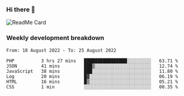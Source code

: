 ### Hi there 👋

<!--
**itzcy/itzcy** is a ✨ _special_ ✨ repository because its `README.md` (this file) appears on your GitHub profile.

Here are some ideas to get you started:

- 🔭 I’m currently working on ...
- 🌱 I’m currently learning ...
- 👯 I’m looking to collaborate on ...
- 🤔 I’m looking for help with ...
- 💬 Ask me about ...
- 📫 How to reach me: ...
- 😄 Pronouns: ...
- ⚡ Fun fact: ...
-->
![ReadMe Card](https://github-readme-stats.vercel.app/api?username=itzcy&show_icons=true&title_color=2d3198&icon_color=797cb8&text_color=24292e&bg_color=f6f8fa)

### Weekly development breakdown
<!--START_SECTION:waka-->

```text
From: 18 August 2022 - To: 25 August 2022

PHP          3 hrs 27 mins   ████████████████░░░░░░░░░   63.71 %
JSON         41 mins         ███▒░░░░░░░░░░░░░░░░░░░░░   12.74 %
JavaScript   38 mins         ███░░░░░░░░░░░░░░░░░░░░░░   11.80 %
Log          20 mins         █▓░░░░░░░░░░░░░░░░░░░░░░░   06.19 %
HTML         16 mins         █▒░░░░░░░░░░░░░░░░░░░░░░░   05.21 %
CSS          1 min           ░░░░░░░░░░░░░░░░░░░░░░░░░   00.35 %
```

<!--END_SECTION:waka-->
